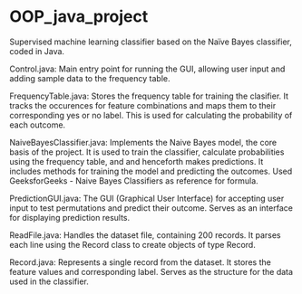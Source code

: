 # OOP_java_project
Supervised machine learning classifier based on the Naïve Bayes classifier, coded in Java.

Control.java:
Main entry point for running the GUI, allowing user input and adding sample data to the frequency table.

FrequencyTable.java:
Stores the frequency table for training the clasifier. It tracks the occurences for feature combinations and maps them to their corresponding yes or no label. This is used for calculating the probability of each outcome.

NaiveBayesClassifier.java:
Implements the Naive Bayes model, the core basis of the project. It is used to train the classifier, calculate probabilities using the frequency table, and and henceforth makes predictions. It includes methods for training the model and predicting the outcomes. Used GeeksforGeeks - Naive Bayes Classifiers as reference for formula.

PredictionGUI.java:
The GUI (Graphical User Interface) for accepting user input to test permutations and predict their outcome. Serves as an interface for displaying prediction results.

ReadFile.java:
Handles the dataset file, containing 200 records. It parses each line using the Record class to create objects of type Record.

Record.java:
Represents a single record from the dataset. It stores the feature values and corresponding label. Serves as the structure for the data used in the classifier.

